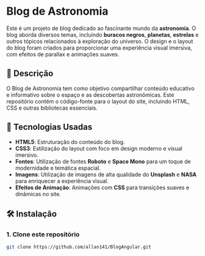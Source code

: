 # Blog de Astronomia

Este é um projeto de blog dedicado ao fascinante mundo da **astronomia**. O blog aborda diversos temas, incluindo **buracos negros**, **planetas**, **estrelas** e outros tópicos relacionados à exploração do universo. O design e o layout do blog foram criados para proporcionar uma experiência visual imersiva, com efeitos de parallax e animações suaves.

## 📖 Descrição

O Blog de Astronomia tem como objetivo compartilhar conteúdo educativo e informativo sobre o espaço e as descobertas astronômicas. Este repositório contém o código-fonte para o layout do site, incluindo HTML, CSS e outras bibliotecas essenciais.

## 🚀 Tecnologias Usadas

- **HTML5**: Estruturação do conteúdo do blog.
- **CSS3**: Estilização do layout com foco em design moderno e visual imersivo.
- **Fontes**: Utilização de fontes **Roboto** e **Space Mono** para um toque de modernidade e temática espacial.
- **Imagens**: Utilização de imagens de alta qualidade do **Unsplash** e **NASA** para enriquecer a experiência visual.
- **Efeitos de Animação**: Animações com **CSS** para transições suaves e dinâmicas no site.

## 🛠️ Instalação

### 1. Clone este repositório

```bash
git clone https://github.com/allan141/BlogAngular.git
 
